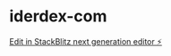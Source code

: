 # iderdex-com

[Edit in StackBlitz next generation editor ⚡️](https://stackblitz.com/~/github.com/iderdex/iderdex-com)